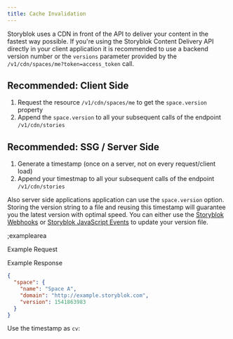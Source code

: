 ```yaml
---
title: Cache Invalidation
---
```


Storyblok uses a CDN in front of the API to deliver your content in the fastest way possible. If you're using the Storyblok Content Delivery API directly in your client application it is recommended to use a backend version number or the `versions` parameter provided by the `/v1/cdn/spaces/me?token=access_token` call.

## Recommended: Client Side

1. Request the resource `/v1/cdn/spaces/me` to get the `space.version` property
2. Append the `space.version` to all your subsequent calls of the endpoint `/v1/cdn/stories`

## Recommended: SSG / Server Side

1. Generate a timestamp (once on a server, not on every request/client load)
2. Append your timestmap to all your subsequent calls of the endpoint `/v1/cdn/stories`

Also server side applications application can use the  `space.version` option. Storing the version string to a file and reusing this timestamp will guarantee you the latest version with optimal speed. You can either use the [Storyblok Webhooks](https://www.storyblok.com/docs/Guides/using-storyblok-webhooks) or [Storyblok JavaScript Events](https://www.storyblok.com/docs/Guides/storyblok-latest-js#events) to update your version file.

;examplearea

Example Request

<RequestExample url="https://api.storyblok.com/v1/cdn/spaces/me?token=wANpEQEsMYGOwLxwXQ76Ggtt"></RequestExample>

Example Response

```json
{
  "space": {
    "name": "Space A",
    "domain": "http://example.storyblok.com",
    "version": 1541863983
  }
}
```

Use the timestamp as `cv`:

<RequestExample url="https://api.storyblok.com/v1/cdn/stories?cv=1541863983&token=wANpEQEsMYGOwLxwXQ76Ggtt"></RequestExample>



